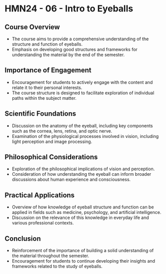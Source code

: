 # HMN24 - 06 - Intro to Eyeballs

## Course Overview
- The course aims to provide a comprehensive understanding of the structure and function of eyeballs.
- Emphasis on developing good structures and frameworks for understanding the material by the end of the semester. 

## Importance of Engagement
- Encouragement for students to actively engage with the content and relate it to their personal interests.
- The course structure is designed to facilitate exploration of individual paths within the subject matter.

## Scientific Foundations
- Discussion on the anatomy of the eyeball, including key components such as the cornea, lens, retina, and optic nerve.
- Examination of the physiological processes involved in vision, including light perception and image processing.

## Philosophical Considerations
- Exploration of the philosophical implications of vision and perception.
- Consideration of how understanding the eyeball can inform broader discussions about human experience and consciousness.

## Practical Applications
- Overview of how knowledge of eyeball structure and function can be applied in fields such as medicine, psychology, and artificial intelligence.
- Discussion on the relevance of this knowledge in everyday life and various professional contexts.

## Conclusion
- Reinforcement of the importance of building a solid understanding of the material throughout the semester.
- Encouragement for students to continue developing their insights and frameworks related to the study of eyeballs.